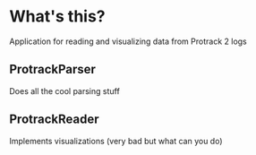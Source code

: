 # What's this?
Application for reading and visualizing data from Protrack 2 logs

## ProtrackParser
Does all the cool parsing stuff

## ProtrackReader
Implements visualizations (very bad but what can you do)
